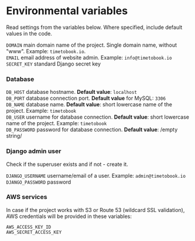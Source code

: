 # Environmental variables

Read settings from the variables below. Where specified, include default values in the code.

`DOMAIN` main domain name of the project. Single domain name, without "www". Example: `timetobook.io`.  
`EMAIL` email address of website admin. Example: `info@timetobook.io`  
`SECRET_KEY` standard Django secret key

### Database

`DB_HOST` database hostname. **Default value**: `localhost`  
`DB_PORT` database connection port. **Default value** for MySQL: `3306`  
`DB_NAME` database name. **Default value**: short lowercase name of the project. Example: `timetobook`  
`DB_USER` username for database connection. **Default value**: short lowercase name of the project. Example: `timetobook`  
`DB_PASSWORD` password for database connection. **Default value**: /empty string/

### Django admin user

Check if the superuser exists and if not - create it.

`DJANGO_USERNAME` username/email of a user. Example: `admin@timetobook.io`  
`DJANGO_PASSWORD` password

### AWS services

In case if the project works with S3 or Route 53 (wildcard SSL validation), AWS credentials will be provided in these variables:

`AWS_ACCESS_KEY_ID`  
`AWS_SECRET_ACCESS_KEY`
